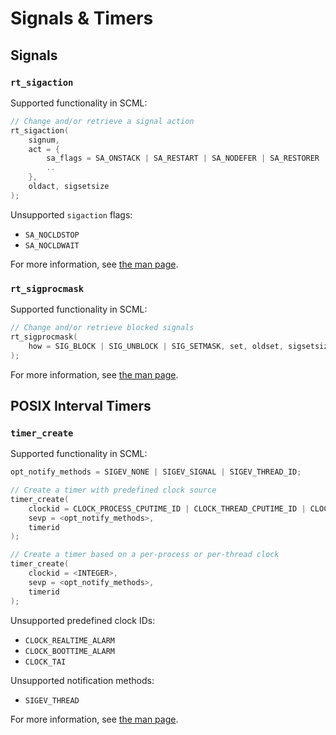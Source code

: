 # Signals & Timers

<!--
Put system calls such as

rt_sigaction, rt_sigprocmask, rt_sigpending, rt_sigqueueinfo, rt_tgsigqueueinfo,
rt_sigreturn, kill, tkill, tgkill, alarm, setitimer, getitimer, nanosleep,
timer_create, timer_settime, timer_gettime, and timer_delete
under this category.
-->

## Signals

### `rt_sigaction`

Supported functionality in SCML:

```c
// Change and/or retrieve a signal action
rt_sigaction(
    signum,
    act = {
        sa_flags = SA_ONSTACK | SA_RESTART | SA_NODEFER | SA_RESTORER | SA_SIGINFO | SA_RESETHAND,
        ..
    },
    oldact, sigsetsize
);
```

Unsupported `sigaction` flags:
* `SA_NOCLDSTOP`
* `SA_NOCLDWAIT`

For more information,
see [the man page](https://man7.org/linux/man-pages/man2/sigaction.2.html).

### `rt_sigprocmask`

Supported functionality in SCML:

```c
// Change and/or retrieve blocked signals
rt_sigprocmask(
    how = SIG_BLOCK | SIG_UNBLOCK | SIG_SETMASK, set, oldset, sigsetsize
);
```

For more information,
see [the man page](https://man7.org/linux/man-pages/man2/sigprocmask.2.html).

## POSIX Interval Timers

### `timer_create`

Supported functionality in SCML:

```c
opt_notify_methods = SIGEV_NONE | SIGEV_SIGNAL | SIGEV_THREAD_ID;

// Create a timer with predefined clock source
timer_create(
    clockid = CLOCK_PROCESS_CPUTIME_ID | CLOCK_THREAD_CPUTIME_ID | CLOCK_REALTIME | CLOCK_MONOTONIC | CLOCK_BOOTTIME,
    sevp = <opt_notify_methods>,
    timerid
);

// Create a timer based on a per-process or per-thread clock
timer_create(
    clockid = <INTEGER>,
    sevp = <opt_notify_methods>,
    timerid
);
```

Unsupported predefined clock IDs:
* `CLOCK_REALTIME_ALARM`
* `CLOCK_BOOTTIME_ALARM`
* `CLOCK_TAI`

Unsupported notification methods:
* `SIGEV_THREAD`

For more information,
see [the man page](https://man7.org/linux/man-pages/man2/timer_create.2.html).
